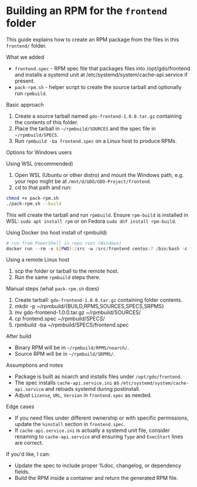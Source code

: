# Building an RPM for the `frontend` folder

This guide explains how to create an RPM package from the files in this `frontend/` folder.

What we added
- `frontend.spec` - RPM spec file that packages files into /opt/gdo/frontend and installs a systemd unit at /etc/systemd/system/cache-api.service if present.
- `pack-rpm.sh` - helper script to create the source tarball and optionally run `rpmbuild`.

Basic approach
1. Create a source tarball named `gdo-frontend-1.0.0.tar.gz` containing the contents of this folder.
2. Place the tarball in `~/rpmbuild/SOURCES` and the spec file in `~/rpmbuild/SPECS`.
3. Run `rpmbuild -ba frontend.spec` on a Linux host to produce RPMs.

Options for Windows users

Using WSL (recommended)
1. Open WSL (Ubuntu or other distro) and mount the Windows path, e.g. your repo might be at `/mnt/d/GDO/GDO-Project/frontend`.
2. cd to that path and run:

```bash
chmod +x pack-rpm.sh
./pack-rpm.sh --build
```

This will create the tarball and run `rpmbuild`. Ensure `rpm-build` is installed in WSL: `sudo apt install rpm` or on Fedora `sudo dnf install rpm-build`.

Using Docker (no host install of rpmbuild)
```powershell
# run from PowerShell in repo root (Windows)
docker run --rm -v ${PWD}:/src -w /src/frontend centos:7 /bin/bash -c "yum install -y rpm-build tar && chmod +x pack-rpm.sh && ./pack-rpm.sh --build"
```

Using a remote Linux host
1. scp the folder or tarball to the remote host.
2. Run the same `rpmbuild` steps there.

Manual steps (what `pack-rpm.sh` does)
1. Create tarball: `gdo-frontend-1.0.0.tar.gz` containing folder contents.
2. mkdir -p ~/rpmbuild/{BUILD,RPMS,SOURCES,SPECS,SRPMS}
3. mv gdo-frontend-1.0.0.tar.gz ~/rpmbuild/SOURCES/
4. cp frontend.spec ~/rpmbuild/SPECS/
5. rpmbuild -ba ~/rpmbuild/SPECS/frontend.spec

After build
- Binary RPM will be in `~/rpmbuild/RPMS/noarch/`.
- Source RPM will be in `~/rpmbuild/SRPMS/`.

Assumptions and notes
- Package is built as noarch and installs files under `/opt/gdo/frontend`.
- The spec installs `cache-api.service.ini` as `/etc/systemd/system/cache-api.service` and reloads systemd during postinstall.
- Adjust `License`, `URL`, `Version` in `frontend.spec` as needed.

Edge cases
- If you need files under different ownership or with specific permissions, update the `%install` section in `frontend.spec`.
- If `cache-api.service.ini` is actually a systemd unit file, consider renaming to `cache-api.service` and ensuring `Type` and `ExecStart` lines are correct.

If you'd like, I can:
- Update the spec to include proper %doc, changelog, or dependency fields.
- Build the RPM inside a container and return the generated RPM file.
